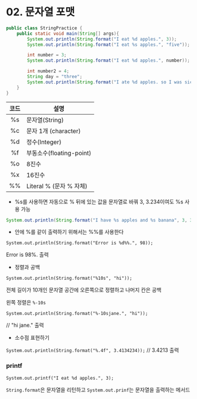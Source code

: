 # 02. 문자열 포맷

```java
public class StringPractice {
    public static void main(String[] args){
        System.out.println(String.format("I eat %d apples.", 3));
        System.out.println(String.format("I eat %s apples.", "five"));

        int number = 3;
        System.out.println(String.format("I eat %d apples.", number));

        int number2 = 4;
        String day = "three";
        System.out.println(String.format("I ate %d apples. so I was sick for %s days.", number, day));
    }
}
```

| 코드 | 설명                     |
| :--: | ------------------------ |
|  %s  | 문자열(String)           |
|  %c  | 문자 1개 (character)     |
|  %d  | 정수(Integer)            |
|  %f  | 부동소수(floating-point) |
|  %o  | 8진수                    |
|  %x  | 16진수                   |
|  %%  | Literal % (문자 % 자체)  |



- %s를 사용하면 자동으로 % 뒤에 있는 값을 문자열로 바꿔 3, 3.234이여도 %s 사용 가능

```java
System.out.println(String.format("I have %s apples and %s banana", 3, 3.234));
```



- 안에 %를 같이 출력하기 위해서는 %%를 사용한다

`System.out.println(String.format("Error is %d%%.", 98)); `

Error is 98%. 출력



- 정렬과 공백

`System.out.println(String.format("%10s", "hi"));`

전체 길이가 10개인 문자열 공간에 오른쪽으로 정렬하고 나머지 칸은 공백

왼쪽 정렬은 `%-10s`

`System.out.println(String.format("%-10sjane.", "hi"));`

// "hi        jane." 출력



- 소수점 표현하기

`System.out.println(String.format("%.4f", 3.4134234));` // 3.4213 출력



### printf

`System.out.printf("I eat %d apples.", 3);`



`String.format`은 문자열을 리턴하고 `System.out.prinf`는 문자열을 출력하는 메서드



